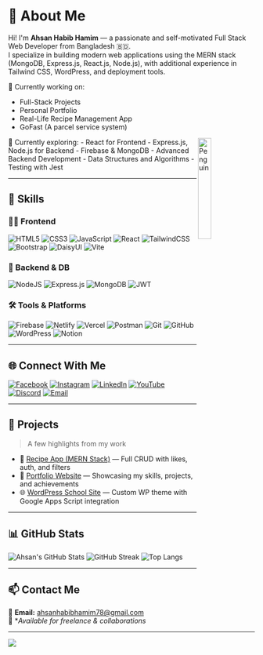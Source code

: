 # 💫 About Me
Hi! I'm **Ahsan Habib Hamim** — a passionate and self-motivated Full Stack Web Developer from Bangladesh 🇧🇩.  
I specialize in building modern web applications using the MERN stack (MongoDB, Express.js, React.js, Node.js), with additional experience in Tailwind CSS, WordPress, and deployment tools.

🔭 Currently working on:  
- Full-Stack Projects  
- Personal Portfolio  
- Real-Life Recipe Management App
- GoFast (A parcel service system)
<img align="right" src="https://raw.githubusercontent.com/Tarikul-Islam-Anik/Animated-Fluent-Emojis/master/Emojis/Animals/Penguin.png" alt="Penguin" width="23%" />
🌱 Currently exploring:  
- React for Frontend 
-  Express.js, Node.js for Backend 
- Firebase & MongoDB 
- Advanced Backend Development 
- Data Structures and Algorithms 
- Testing with Jest

---

## 🧠 Skills

### 👨‍💻 Frontend
![HTML5](https://img.shields.io/badge/html5-%23E34F26.svg?style=flat&logo=html5&logoColor=white)
![CSS3](https://img.shields.io/badge/css3-%231572B6.svg?style=flat&logo=css3&logoColor=white)
![JavaScript](https://img.shields.io/badge/javascript-%23F7DF1E.svg?style=flat&logo=javascript&logoColor=black)
![React](https://img.shields.io/badge/react-%2320232a.svg?style=flat&logo=react&logoColor=%2361DAFB)
![TailwindCSS](https://img.shields.io/badge/tailwindcss-%2338B2AC.svg?style=flat&logo=tailwind-css&logoColor=white)
![Bootstrap](https://img.shields.io/badge/bootstrap-%238511FA.svg?style=flat&logo=bootstrap&logoColor=white)
![DaisyUI](https://img.shields.io/badge/daisyui-%235A0EF8.svg?style=flat&logo=daisyui&logoColor=white)
![Vite](https://img.shields.io/badge/vite-%23646CFF.svg?style=flat&logo=vite&logoColor=white)

### 🧰 Backend & DB
![NodeJS](https://img.shields.io/badge/node.js-6DA55F.svg?style=flat&logo=node.js&logoColor=white)
![Express.js](https://img.shields.io/badge/express.js-%23404d59.svg?style=flat&logo=express&logoColor=white)
![MongoDB](https://img.shields.io/badge/mongodb-%234ea94b.svg?style=flat&logo=mongodb&logoColor=white)
![JWT](https://img.shields.io/badge/jwt-%23000000.svg?style=flat&logo=jsonwebtokens&logoColor=white)

### 🛠 Tools & Platforms
![Firebase](https://img.shields.io/badge/firebase-%23039BE5.svg?style=flat&logo=firebase)
![Netlify](https://img.shields.io/badge/netlify-%23000000.svg?style=flat&logo=netlify&logoColor=#00C7B7)
![Vercel](https://img.shields.io/badge/vercel-%23000000.svg?style=flat&logo=vercel&logoColor=white)
![Postman](https://img.shields.io/badge/postman-%23FF6C37.svg?style=flat&logo=postman&logoColor=white)
![Git](https://img.shields.io/badge/git-%23F05032.svg?style=flat&logo=git&logoColor=white)
![GitHub](https://img.shields.io/badge/github-%23121011.svg?style=flat&logo=github&logoColor=white)
![WordPress](https://img.shields.io/badge/wordpress-%23117AC9.svg?style=flat&logo=wordpress&logoColor=white)
![Notion](https://img.shields.io/badge/notion-%23000000.svg?style=flat&logo=notion&logoColor=white)

---

## 🌐 Connect With Me

[![Facebook](https://img.shields.io/badge/Facebook-%231877F2.svg?logo=Facebook&logoColor=white)](https://facebook.com/AhsanHabibHamim3.0)
[![Instagram](https://img.shields.io/badge/Instagram-%23E4405F.svg?logo=Instagram&logoColor=white)](https://instagram.com/ahsan_habibhamim)
[![LinkedIn](https://img.shields.io/badge/LinkedIn-%230077B5.svg?logo=linkedin&logoColor=white)](https://linkedin.com/in/ahsanhabibhamim)
[![YouTube](https://img.shields.io/badge/YouTube-%23FF0000.svg?logo=YouTube&logoColor=white)](https://youtube.com/@codeandtechwithahsan)
[![Discord](https://img.shields.io/badge/Discord-%237289DA.svg?logo=discord&logoColor=white)](https://discord.gg/ahsanhabibhamim)
[![Email](https://img.shields.io/badge/Gmail-D14836?logo=gmail&logoColor=white)](mailto:ahsanhabibhamim78@gmail.com)

---

## 🚀 Projects
> A few highlights from my work

- 🎯 [Recipe App (MERN Stack)](https://github.com/AhsanHabibHamim/recipe-app) — Full CRUD with likes, auth, and filters
- 💼 [Portfolio Website](https://github.com/AhsanHabibHamim/portfolio) — Showcasing my skills, projects, and achievements
- 🌐 [WordPress School Site](https://github.com/AhsanHabibHamim/nobokoli-school) — Custom WP theme with Google Apps Script integration

---

## 📊 GitHub Stats

![Ahsan's GitHub Stats](https://github-readme-stats.vercel.app/api?username=AhsanHabibHamim&theme=dark&hide_border=false&include_all_commits=true)
![GitHub Streak](https://nirzak-streak-stats.vercel.app/?user=AhsanHabibHamim&theme=dark&hide_border=false)
![Top Langs](https://github-readme-stats.vercel.app/api/top-langs/?username=AhsanHabibHamim&theme=dark&layout=compact&hide_border=false)

---

## 📫 Contact Me

📩 **Email:** [ahsanhabibhamim78@gmail.com](mailto:ahsanhabibhamim78@gmail.com)  
💬 **Available for freelance & collaborations*

---

[![](https://visitcount.itsvg.in/api?id=AhsanHabibHamim&icon=0&color=0)](https://visitcount.itsvg.in)

<!-- Created with ❤️ by Ahsan Habib Hamim -->


